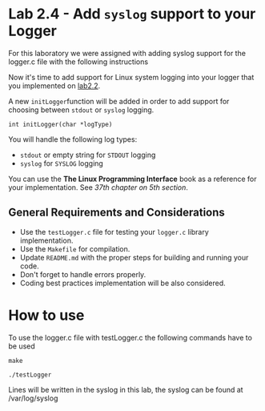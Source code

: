 # Lab 2.4 - Add `syslog` support to your Logger

For this laboratory we were assigned with adding syslog support for the logger.c file with the following instructions


Now it's time to add support for Linux system logging into your logger that you implemented on [lab2.2](https://github.com/CodersSquad/ap-labs/tree/master/labs/lab2.2).

A new `initLogger`function will be added in order to add support for choosing between `stdout` or `syslog` logging.

```
int initLogger(char *logType)
```

You will handle the following log types:
- `stdout` or empty string for `STDOUT` logging
- `syslog` for `SYSLOG` logging

You can use the **The Linux Programming Interface** book as a reference for your implementation. See *37th chapter on 5th section*.

General Requirements and Considerations
---------------------------------------
- Use the `testLogger.c` file for testing your `logger.c` library implementation.
- Use the `Makefile` for compilation.
- Update `README.md` with the proper steps for building and running your code.
- Don't forget to handle errors properly.
- Coding best practices implementation will be also considered.

# How to use

To use the logger.c file with testLogger.c the following commands have to be used

```
make

./testLogger
```

Lines will be written in the syslog in this lab, the syslog can be found at /var/log/syslog
